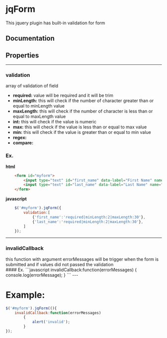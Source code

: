 # jqForm
This jquery plugin has built-in validation for form

## Documentation
## Properties
---
### validation
<div>array of validation of field</div>

* **required:** value will be required and it will be trim
* **minLength:** this will check if the number of character greater than or equal to minLength value 
* **maxLength:** this will check if the number of character is less than or equal to maxLength value
* **int:** this will check if the value is numeric
* **max:** this will check if the value is less than or equal to max value
* **min:** this will check if the value is greater than or equal to min value
* **regex:**
* **compare:**  


### Ex.
**html**
```html
	<form id="myform">
		<input type="text" id="first_name" data-label="First Name" name="firstname" />
		<input type="text" id="last_name" data-label="Last Name" name="lastname" />
	</form>
```
**javascript**
```javascript
	$('#myform').jqForm({
		validation:[
			{'first_name':'required|minLength:2|maxLength:30'},
			{'last_name':'required|minLength:2|maxLength:30'},
		]
	});
```
---

### invalidCallback 
<div>this function with argument errorMessages will be trigger when the form is submitted and if values did not passed the validation</div>
#### Ex.
```javascript
	invalidCallback:function(errorMessages) {
		console.log(errorMessage);
	}
```
---

### 



# Example:
```javascript
$('#myform').jqForm((){
	invalidCallback:function(errorMessages)
		{
			alert('invalid');
		}
});
```
